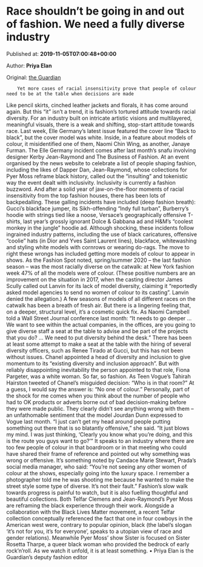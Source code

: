 
# Race shouldn’t be going in and out of fashion. We need a fully diverse industry

Published at: **2019-11-05T07:00:48+00:00**

Author: **Priya Elan**

Original: [the Guardian](https://www.theguardian.com/commentisfree/2019/nov/05/race-fashion-industry-diversity-insensitivity)


        Yet more cases of racial insensitivity prove that people of colour need to be at the table when decisions are made
      
Like pencil skirts, cinched leather jackets and florals, it has come around again. But this “it” isn’t a trend, it is fashion’s tortured attitude towards racial diversity. For an industry built on intricate artistic visions and multilayered, meaningful visuals, there is a weak and shifting, stop-start attitude towards race.
Last week, Elle Germany’s latest issue featured the cover line “Back to black”, but the cover model was white. Inside, in a feature about models of colour, it misidentified one of them, Naomi Chin Wing, as another, Janaye Furman. The Elle Germany incident comes after last month’s snafu involving designer Kerby Jean-Raymond and The Business of Fashion. At an event organised by the news website to celebrate a list of people shaping fashion, including the likes of Dapper Dan, Jean-Raymond, whose collections for Pyer Moss reframe black history, called out the “insulting” and tokenistic way the event dealt with inclusivity. Inclusivity is currently a fashion buzzword.
And after a solid year of jaw-on-the-floor moments of racial insensitivity from the top fashion houses, there has been lots of backpedalling. These galling incidents have included (deep fashion breath): Gucci’s blackface jumper, its Sikh-offending “Indy full turban”, Burberry’s hoodie with strings tied like a noose, Versace’s geographically offensive T-shirts, last year’s grossly ignorant Dolce & Gabbana ad and H&M’s “coolest monkey in the jungle” hoodie ad.
Although shocking, these incidents follow ingrained industry patterns, including the use of black caricatures, offensive “coolie” hats (in Dior and Yves Saint Laurent lines), blackface, whitewashing and styling white models with cornrows or wearing do-rags.
The move to right these wrongs has included getting more models of colour to appear in shows. As the Fashion Spot noted, spring/summer 2020 – the last fashion season – was the most racially diverse on the catwalk: at New York fashion week 47% of all the models were of colour. (These positive numbers are an improvement on the situation in 2017, when the casting director James Scully called out Lanvin for its lack of model diversity, claiming it “reportedly asked model agencies to send no women of colour to its casting”. Lanvin denied the allegation.)
A few seasons of models of all different races on the catwalk has been a breath of fresh air. But there is a lingering feeling that, on a deeper, structural level, it’s a cosmetic quick fix. As Naomi Campbell told a Wall Street Journal conference last month: “It needs to go deeper … We want to see within the actual companies, in the offices, are you going to give diverse staff a seat at the table to advise and be part of the projects that you do? … We need to put diversity behind the desk.”
There has been at least some attempt to make a seat at the table with the hiring of several diversity officers, such as Renee Tirado at Gucci, but this has not been without issues. Chanel appointed a head of diversity and inclusion to give momentum to its “existing diversity and inclusion approach”. But with reliably disappointing inevitability the person appointed to that role, Fiona Pargeter, was a white woman. So far, so fashion. As Teen Vogue’s Tahirah Hairston tweeted of Chanel’s misguided decision: “Who is in that room?” At a guess, I would say the answer is: “No one of colour.”
Personally, part of the shock for me comes when you think about the number of people who had to OK products or adverts borne out of bad decision-making before they were made public. They clearly didn’t see anything wrong with them – an unfathomable sentiment that the model Jourdan Dunn expressed to Vogue last month. “I just can’t get my head around people putting something out there that is so blatantly offensive,” she said. “It just blows my mind. I was just thinking, ‘Clearly you know what you’re doing, and this is the route you guys want to go?’”
It speaks to an industry where there are too few people of colour in that boardroom or in that meeting who could have shared their frame of reference and pointed out why something was wrong or offensive. It’s something noted by Candace Marie Stewart, Prada’s social media manager, who said: “You’re not seeing any other women of colour at the shows, especially going into the luxury space. I remember a photographer told me he was shooting me because he wanted to make the street style some type of diverse. It’s not their fault.”
Fashion’s slow walk towards progress is painful to watch, but it is also fuelling thoughtful and beautiful collections. Both Telfar Clemens and Jean-Raymond’s Pyer Moss are reframing the black experience through their work. Alongside a collaboration with the Black Lives Matter movement, a recent Telfar collection conceptually referenced the fact that one in four cowboys in the American west were, contrary to popular opinion, black (the label’s slogan ‘it’s not for you, it’s for everyone’, speaks to a utopian view of race and gender relations). Meanwhile Pyer Moss’ show Sister is focused on Sister Rosetta Tharpe, a queer black woman who provided the bedrock of early rock’n’roll. As we watch it unfold, it is at least something.
• Priya Elan is the Guardian’s deputy fashion editor
